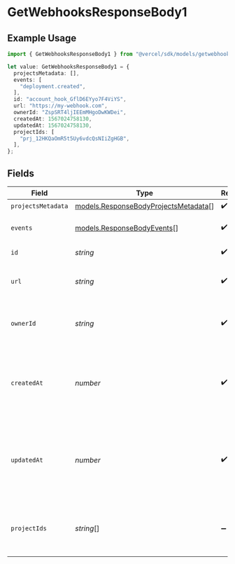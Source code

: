 # GetWebhooksResponseBody1

## Example Usage

```typescript
import { GetWebhooksResponseBody1 } from "@vercel/sdk/models/getwebhooksop.js";

let value: GetWebhooksResponseBody1 = {
  projectsMetadata: [],
  events: [
    "deployment.created",
  ],
  id: "account_hook_GflD6EYyo7F4ViYS",
  url: "https://my-webhook.com",
  ownerId: "ZspSRT4ljIEEmMHgoDwKWDei",
  createdAt: 1567024758130,
  updatedAt: 1567024758130,
  projectIds: [
    "prj_12HKQaOmR5t5Uy6vdcQsNIiZgHGB",
  ],
};
```

## Fields

| Field                                                                              | Type                                                                               | Required                                                                           | Description                                                                        | Example                                                                            |
| ---------------------------------------------------------------------------------- | ---------------------------------------------------------------------------------- | ---------------------------------------------------------------------------------- | ---------------------------------------------------------------------------------- | ---------------------------------------------------------------------------------- |
| `projectsMetadata`                                                                 | [models.ResponseBodyProjectsMetadata](../models/responsebodyprojectsmetadata.md)[] | :heavy_check_mark:                                                                 | N/A                                                                                |                                                                                    |
| `events`                                                                           | [models.ResponseBodyEvents](../models/responsebodyevents.md)[]                     | :heavy_check_mark:                                                                 | The webhooks events                                                                | deployment.created                                                                 |
| `id`                                                                               | *string*                                                                           | :heavy_check_mark:                                                                 | The webhook id                                                                     | account_hook_GflD6EYyo7F4ViYS                                                      |
| `url`                                                                              | *string*                                                                           | :heavy_check_mark:                                                                 | A string with the URL of the webhook                                               | https://my-webhook.com                                                             |
| `ownerId`                                                                          | *string*                                                                           | :heavy_check_mark:                                                                 | The unique ID of the team the webhook belongs to                                   | ZspSRT4ljIEEmMHgoDwKWDei                                                           |
| `createdAt`                                                                        | *number*                                                                           | :heavy_check_mark:                                                                 | A number containing the date when the webhook was created in in milliseconds       | 1567024758130                                                                      |
| `updatedAt`                                                                        | *number*                                                                           | :heavy_check_mark:                                                                 | A number containing the date when the webhook was updated in in milliseconds       | 1567024758130                                                                      |
| `projectIds`                                                                       | *string*[]                                                                         | :heavy_minus_sign:                                                                 | The ID of the projects the webhook is associated with                              | [<br/>"prj_12HKQaOmR5t5Uy6vdcQsNIiZgHGB"<br/>]                                     |